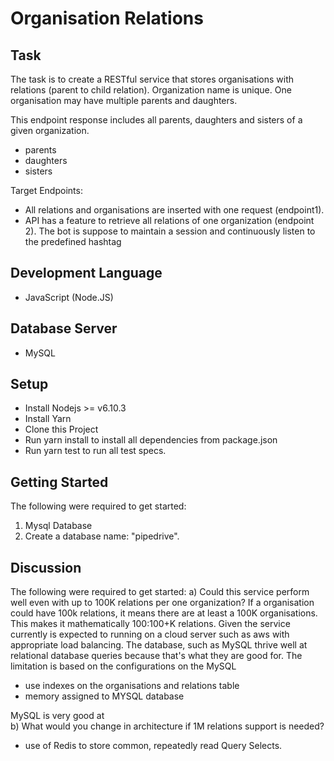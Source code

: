 # Organisation Relations

## Task
The task is to create a RESTful service that stores organisations with relations
(parent to child relation). Organization name is unique. One organisation may have multiple
parents and daughters. 
 
This endpoint response includes all parents, daughters and sisters of a given organization. 

* parents
* daughters
* sisters

Target Endpoints:
* All relations and organisations are inserted with one request (endpoint1).
* API has a feature to retrieve all relations of one organization (endpoint 2). 
The bot is suppose to maintain a session and continuously listen to the predefined hashtag

## Development Language
* JavaScript (Node.JS)

## Database Server
* MySQL

## Setup
* Install Nodejs >= v6.10.3
* Install Yarn
* Clone this Project
* Run yarn install to install all dependencies from package.json
* Run yarn test to run all test specs.

## Getting Started
The following were required to get started:
1. Mysql Database
2. Create a database name: "pipedrive".

## Discussion
The following were required to get started:
a) Could this service perform well even with up to 100K relations per one organization?
If a organisation could have 100k relations, it means there are at least a 100K organisations. 
This makes it mathematically 100:100+K relations. 
Given the service currently is expected to running on a cloud server such as aws with appropriate load balancing.
The database, such as MySQL thrive well at relational database queries because that's what they are good for.
The limitation is based on the configurations on the MySQL
* use indexes on the organisations and relations table
* memory assigned to MYSQL database


MySQL is very good at  
b) What would you change in architecture if 1M relations support is needed?
* use of Redis to store common, repeatedly read  Query Selects.